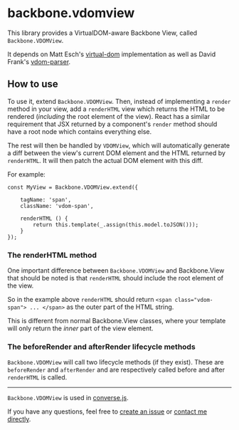 # backbone.vdomview

This library provides a VirtualDOM-aware Backbone View, called
`Backbone.VDOMView`.

It depends on Matt Esch's [virtual-dom](https://github.com/Matt-Esch/virtual-dom) implementation
as well as David Frank's [vdom-parser](https://github.com/bitinn/vdom-parser).

## How to use

To use it, extend `Backbone.VDOMView`. Then, instead of implementing a `render`
method in your view, add a `renderHTML` view which returns the HTML to be
rendered (*including* the root element of the view). React has a similar
requirement that JSX returned by a component's `render` method should have a
root node which contains everything else.

The rest will then be handled by `VDOMView`, which will automatically
generate a diff between the view's current DOM element and the HTML returned by
`renderHTML`. It will then patch the actual DOM element with this diff.

For example:

    const MyView = Backbone.VDOMView.extend({

        tagName: 'span',
        className: 'vdom-span',

        renderHTML () {
            return this.template(_.assign(this.model.toJSON()));
        }
    });

### The renderHTML method

One important difference between `Backbone.VDOMView` and Backbone.View that
should be noted is that `renderHTML` should include the root element of the
view.

So in the example above `renderHTML` should return `<span class="vdom-span"> ... </span>`
as the outer part of the HTML string.

This is different from normal Backbone.View classes, where your template will
only return the *inner* part of the view element.


### The beforeRender and afterRender lifecycle methods

`Backbone.VDOMView` will call two lifecycle methods (if they exist).
These are `beforeRender` and `afterRender` and are respectively called
before and after `renderHTML` is called.

---

`Backbone.VDOMView` is used in [converse.js](https://conversejs.org).

If you have any questions, feel free to [create an issue](https://github.com/jcbrand/backbone.vdomview/issues)
or [contact me directly](http://opkode.com/contact.html).
